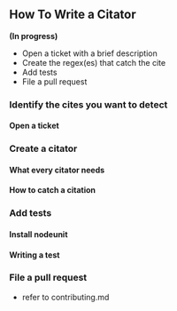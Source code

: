 ## How To Write a Citator

**(In progress)**


* Open a ticket with a brief description
* Create the regex(es) that catch the cite
* Add tests
* File a pull request


### Identify the cites you want to detect

#### Open a ticket

### Create a citator

#### What every citator needs

#### How to catch a citation

### Add tests

#### Install nodeunit

#### Writing a test

### File a pull request

* refer to contributing.md